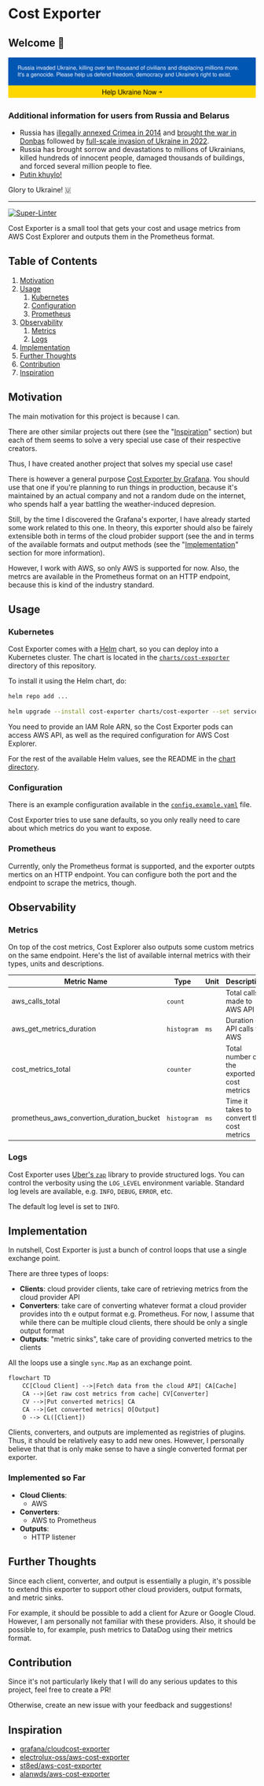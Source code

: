 # Cost Exporter

## Welcome 👋

[![SWUbanner](https://raw.githubusercontent.com/vshymanskyy/StandWithUkraine/main/banner2-direct.svg)](https://github.com/vshymanskyy/StandWithUkraine/blob/main/docs/README.md)

### Additional information for users from Russia and Belarus

- Russia has [illegally annexed Crimea in 2014](https://en.wikipedia.org/wiki/Annexation_of_Crimea_by_the_Russian_Federation) and [brought the war in Donbas](https://en.wikipedia.org/wiki/War_in_Donbas) followed by [full-scale invasion of Ukraine in 2022](https://en.wikipedia.org/wiki/2022_Russian_invasion_of_Ukraine).
- Russia has brought sorrow and devastations to millions of Ukrainians, killed hundreds of innocent people, damaged thousands of buildings, and forced several million people to flee.
- [Putin khuylo!](https://en.wikipedia.org/wiki/Putin_khuylo!)

Glory to Ukraine! 🇺

---

<!-- markdownlint-disable-next-line MD013 -->

[![Super-Linter](https://github.com/grem11n/cost-exporter/actions/workflows/lint/badge.svg)](https://github.com/marketplace/actions/super-linter)

Cost Exporter is a small tool that gets your cost and usage metrics from AWS Cost
Explorer and outputs them in the Prometheus format.

## Table of Contents

1. [Motivation](#motivation)
2. [Usage](#usage)
   1. [Kubernetes](#kubernetes)
   2. [Configuration](#configuration)
   3. [Prometheus](#prometheus)
3. [Observability](#observability)
   1. [Metrics](#metrics)
   2. [Logs](#logs)
4. [Implementation](#implementation)
5. [Further Thoughts](#further-thoughts)
6. [Contribution](#contribution)
7. [Inspiration](#inspiration)

## Motivation

The main motivation for this project is because I can.

There are other similar projects out there (see the "[Inspiration](#inspiration)" section)
but each of them seems to solve a very special use case of their respective creators.

Thus, I have created another project that solves my special use case!

There is however a general purpose [Cost Exporter by Grafana](https://github.com/grafana/cloudcost-exporter).
You should use that one if you're planning to run things in production,
because it's maintained by an actual company and not a random dude on the internet,
who spends half a year battling the weather-induced depresion.

Still, by the time I discovered the Grafana's exporter, I have already started some work related to this one.
In theory, this exporter should also be fairely extensible both in terms of the cloud probider support (see the
and in terms of the available formats and output methods (see the "[Implementation](#implementation)" section for more information).

However, I work with AWS, so only AWS is supported for now. Also, the metrcs are available
in the Prometheus format on an HTTP endpoint, because this is kind of the industry standard.

## Usage

### Kubernetes

Cost Exporter comes with a [Helm](https://helm.sh/) chart, so you can deploy into a Kubernetes cluster.
The chart is located in the [`charts/cost-exporter`](./charts/cost-exporter) directory of
this repository.

To install it using the Helm chart, do:

```bash
helm repo add ...
```

```bash
helm upgrade --install cost-exporter charts/cost-exporter --set serviceAccount.awsRoleArn="..."
```

You need to provide an IAM Role ARN, so the Cost Exporter pods can access AWS API,
as well as the required configuration for AWS Cost Explorer.

<!-- textlint-disable -->

For the rest of the available Helm values, see the README in the [chart directory](./charts/cost-exporter/README.md).

<!-- textlint-enable -->

### Configuration

There is an example configuration available in the [`config.example.yaml`](./config.example.yaml) file.

Cost Exporter tries to use sane defaults, so you only really need to care about which metrics
do you want to expose.

### Prometheus

Currently, only the Prometheus format is supported, and the exporter outpts mertics on an HTTP endpoint.
You can configure both the port and the endpoint to scrape the metrics, though.

## Observability

### Metrics

On top of the cost metrics, Cost Explorer also outputs some custom metrics on the same endpoint.
Here's the list of available internal metrics with their types, units and descriptions.

| Metric Name                               | Type        | Unit | Description                               |
| ----------------------------------------- | ----------- | ---- | ----------------------------------------- |
| aws_calls_total                           | `count`     |      | Total calls made to AWS API               |
| aws_get_metrics_duration                  | `histogram` | `ms` | Duration of API calls to AWS              |
| cost_metrics_total                        | `counter`   |      | Total number of the exported cost metrics |
| prometheus_aws_convertion_duration_bucket | `histogram` | `ms` | Time it takes to convert the cost metrics |

### Logs

Cost Exporter uses [Uber's `zap`](https://github.com/uber-go/zap) library to provide structured logs.
You can control the verbosity using the `LOG_LEVEL` environment variable.
Standard log levels are available, e.g. `INFO`, `DEBUG`, `ERROR`, etc.

The default log level is set to `INFO`.

## Implementation

In nutshell, Cost Exporter is just a bunch of control loops that use a single exchange point.

There are three types of loops:

- **Clients**: cloud provider clients, take care of retrieving metrics from the cloud provider API
- **Converters**: take care of converting whatever format a cloud provider provides into th e output format e.g. Prometheus. For now, I assume that while there can be multiple cloud clients, there should be only a single output format
- **Outputs**: "metric sinks", take care of providing converted metrics to the clients

All the loops use a single `sync.Map` as an exchange point.

```mermaid
flowchart TD
    CC[Cloud Client] -->|Fetch data from the cloud API| CA[Cache]
    CA -->|Get raw cost metrics from cache| CV[Converter]
    CV -->|Put converted metrics| CA
    CA -->|Get converted metrics| O[Output]
    O --> CL([Client])
```

Clients, converters, and outputs are implemented as registries of plugins.
Thus, it should be relatively easy to add new ones.
However, I personally believe that that is only make sense to have a single converted format per exporter.

### Implemented so Far

- **Cloud Clients**:
  - AWS
- **Converters**:
  - AWS to Prometheus
- **Outputs**:
  - HTTP listener

## Further Thoughts

Since each client, converter, and output is essentially a plugin, it's possible to extend this exporter
to support other cloud providers, output formats, and metric sinks.

For example, it should be possible to add a client for Azure or Google Cloud.
However, I am personally not familiar with these providers.
Also, it should be possible to, for example, push metrics to DataDog using their metrics format.

## Contribution

Since it's not particularly likely that I will do any serious updates to this project,
feel free to create a PR!

Otherwise, create an new issue with your feedback and suggestions!

## Inspiration

- [grafana/cloudcost-exporter](https://github.com/grafana/cloudcost-exporter)
- [electrolux-oss/aws-cost-exporter](https://github.com/electrolux-oss/aws-cost-exporter)
- [st8ed/aws-cost-exporter](https://github.com/st8ed/aws-cost-exporter)
- [alanwds/aws-cost-exporter](https://github.com/alanwds/aws-cost-exporter)
